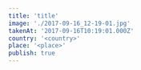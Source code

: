 ```yaml
---
title: 'title'
image: './2017-09-16_12-19-01.jpg'
takenAt: '2017-09-16T10:19:01.000Z'
country: '<country>'
place: '<place>'
publish: true
---
```

